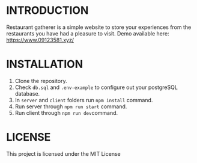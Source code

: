 # INTRODUCTION
Restaurant gatherer is a simple website to store your experiences from the restaurants you have had a pleasure to visit.
Demo available here: https://www.09123581.xyz/
# INSTALLATION
1. Clone the repository.
2. Check `db.sql` and `.env-example` to configure out your postgreSQL database.
3. In `server` and `client` folders run `npm install` command.
4. Run server through `npm run start` command.
5. Run client through `npm run dev`command.
   
# LICENSE
This project is licensed under the MIT License
